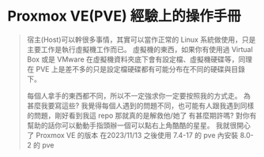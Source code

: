 # Proxmox VE(PVE) 經驗上的操作手冊

> 宿主(Host)可以幹很多事情，其實可以當作正常的 Linux 系統做使用，只是主要工作是執行虛擬機工作而已。
> 虛擬機的東西，如果你有使用過 Virtual Box 或是 VMware 在虛擬機資料夾底下會有設定檔、虛擬機硬碟等，同理在 PVE 上是差不多的只是設定檔硬碟都有可能分布在不同的硬碟與目錄下。
>
> 每個人拿手的東西都不同，所以不一定強求你一定要按照我的方式走。
> 為甚麼我要寫這些?
> 我覺得每個人遇到的問題不同，也可能有人跟我遇到同樣的問題，剛好看到我這 repo 那就真的是解救他/她了
> 有甚麼期許嗎?
> 對你有幫助的話你可以動動手指頭辦一個可以點右上角酷酷的星星。 我就很開心了
> Proxmox VE 的版本
> 在2023/11/13 之後使用 7.4-17 的 pve 內安裝 8.0-2 的 pve 